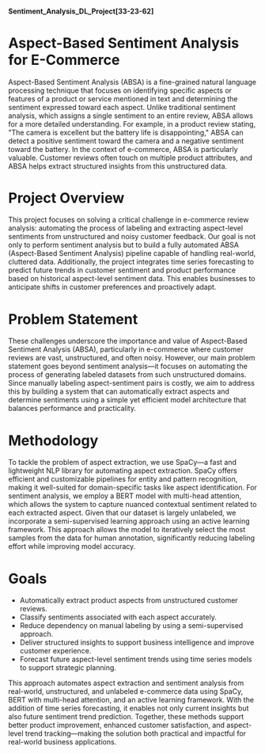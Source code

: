 #### Sentiment_Analysis_DL_Project[33-23-62]

# Aspect-Based Sentiment Analysis for E-Commerce
Aspect-Based Sentiment Analysis (ABSA) is a fine-grained natural language processing technique that focuses on identifying specific aspects or features of a product or service mentioned in text and determining the sentiment expressed toward each aspect. 
Unlike traditional sentiment analysis, which assigns a single sentiment to an entire review, ABSA allows for a more detailed understanding. For example, in a product review stating, 
"The camera is excellent but the battery life is disappointing," ABSA can detect a positive sentiment toward the camera and a negative sentiment toward the battery. 
In the context of e-commerce, ABSA is particularly valuable. Customer reviews often touch on multiple product attributes, and ABSA helps extract structured insights from this unstructured data.

# Project Overview
This project focuses on solving a critical challenge in e-commerce review analysis: automating the process of labeling and extracting aspect-level sentiments from unstructured and noisy customer feedback. 
Our goal is not only to perform sentiment analysis but to build a fully automated ABSA (Aspect-Based Sentiment Analysis) pipeline capable of handling real-world, cluttered data. 
Additionally, the project integrates time series forecasting to predict future trends in customer sentiment and product performance based on historical aspect-level sentiment data. 
This enables businesses to anticipate shifts in customer preferences and proactively adapt.

# Problem Statement
These challenges underscore the importance and value of Aspect-Based Sentiment Analysis (ABSA), particularly in e-commerce where customer reviews are vast, unstructured, and often noisy. 
However, our main problem statement goes beyond sentiment analysis—it focuses on automating the process of generating labeled datasets from such unstructured domains. 
Since manually labeling aspect-sentiment pairs is costly, we aim to address this by building a system that can automatically extract aspects and determine sentiments using a simple yet efficient model architecture that balances performance and practicality.

# Methodology
To tackle the problem of aspect extraction, we use SpaCy—a fast and lightweight NLP library for automating aspect extraction. 
SpaCy offers efficient and customizable pipelines for entity and pattern recognition, making it well-suited for domain-specific tasks like aspect identification. 
For sentiment analysis, we employ a BERT model with multi-head attention, which allows the system to capture nuanced contextual sentiment related to each extracted aspect. 
Given that our dataset is largely unlabeled, we incorporate a semi-supervised learning approach using an active learning framework. 
This approach allows the model to iteratively select the most samples from the data for human annotation, significantly reducing labeling effort while improving model accuracy.

# Goals
* Automatically extract product aspects from unstructured customer reviews.
* Classify sentiments associated with each aspect accurately.
* Reduce dependency on manual labeling by using a semi-supervised approach.
* Deliver structured insights to support business intelligence and improve customer experience.
* Forecast future aspect-level sentiment trends using time series models to support strategic planning.
  
This approach automates aspect extraction and sentiment analysis from real-world, unstructured, and unlabeled e-commerce data using SpaCy, BERT with multi-head attention, and an active learning framework. 
With the addition of time series forecasting, it enables not only current insights but also future sentiment trend prediction. Together, these methods support better product improvement, enhanced customer satisfaction, 
and aspect-level trend tracking—making the solution both practical and impactful for real-world business applications.

